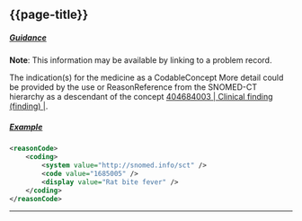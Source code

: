## {{page-title}}

<h5><ins>Guidance</ins></h5>

<div class="nhsd-a-box nhsd-a-box--bg-light-blue nhsd-!t-margin-bottom-6 nhsd-t-body">
    <b>Note</b>: This information may be available by linking to a problem record.
</div>

The indication(s) for the medicine as a CodableConcept More detail could be provided by the use or ReasonReference from the SNOMED-CT hierarchy as a descendant of the concept [404684003 | Clinical finding (finding) |](https://termbrowser.nhs.uk/?perspective=full&conceptId1=404684003&edition=uk-edition).


<h5><ins>Example</ins></h5>

```xml
<reasonCode>
    <coding>
        <system value="http://snomed.info/sct" />
        <code value="1685005" />
        <display value="Rat bite fever" />
    </coding>
</reasonCode>
```

---